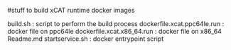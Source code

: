 #stuff to build xCAT runtime docker images

build.sh                                : script to perform the build process
dockerfile.xcat.ppc64le.run             : docker file on ppc64le
dockerfile.xcat.x86_64.run              : docker file on x86_64
Readme.md
startservice.sh                         : docker entrypoint script 

